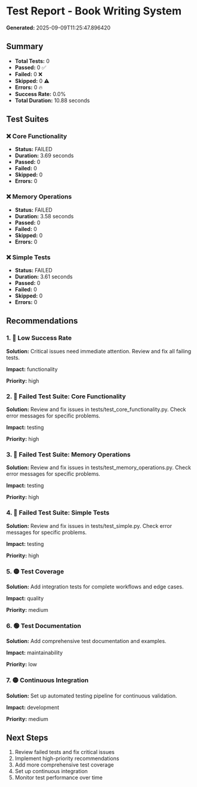 # Test Report - Book Writing System

**Generated:** 2025-09-09T11:25:47.896420

## Summary

- **Total Tests:** 0
- **Passed:** 0 ✅
- **Failed:** 0 ❌
- **Skipped:** 0 ⚠️
- **Errors:** 0 🔥
- **Success Rate:** 0.0%
- **Total Duration:** 10.88 seconds

## Test Suites

### ❌ Core Functionality

- **Status:** FAILED
- **Duration:** 3.69 seconds
- **Passed:** 0
- **Failed:** 0
- **Skipped:** 0
- **Errors:** 0

### ❌ Memory Operations

- **Status:** FAILED
- **Duration:** 3.58 seconds
- **Passed:** 0
- **Failed:** 0
- **Skipped:** 0
- **Errors:** 0

### ❌ Simple Tests

- **Status:** FAILED
- **Duration:** 3.61 seconds
- **Passed:** 0
- **Failed:** 0
- **Skipped:** 0
- **Errors:** 0

## Recommendations

### 1. 🔴 Low Success Rate

**Solution:** Critical issues need immediate attention. Review and fix all failing tests.

**Impact:** functionality

**Priority:** high

### 2. 🔴 Failed Test Suite: Core Functionality

**Solution:** Review and fix issues in tests/test_core_functionality.py. Check error messages for specific problems.

**Impact:** testing

**Priority:** high

### 3. 🔴 Failed Test Suite: Memory Operations

**Solution:** Review and fix issues in tests/test_memory_operations.py. Check error messages for specific problems.

**Impact:** testing

**Priority:** high

### 4. 🔴 Failed Test Suite: Simple Tests

**Solution:** Review and fix issues in tests/test_simple.py. Check error messages for specific problems.

**Impact:** testing

**Priority:** high

### 5. 🟡 Test Coverage

**Solution:** Add integration tests for complete workflows and edge cases.

**Impact:** quality

**Priority:** medium

### 6. 🟢 Test Documentation

**Solution:** Add comprehensive test documentation and examples.

**Impact:** maintainability

**Priority:** low

### 7. 🟡 Continuous Integration

**Solution:** Set up automated testing pipeline for continuous validation.

**Impact:** development

**Priority:** medium

## Next Steps

1. Review failed tests and fix critical issues
2. Implement high-priority recommendations
3. Add more comprehensive test coverage
4. Set up continuous integration
5. Monitor test performance over time
